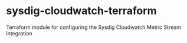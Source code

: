 # sysdig-cloudwatch-terraform
Terraform module for configuring the Sysdig Cloudwatch Metric Stream integration
